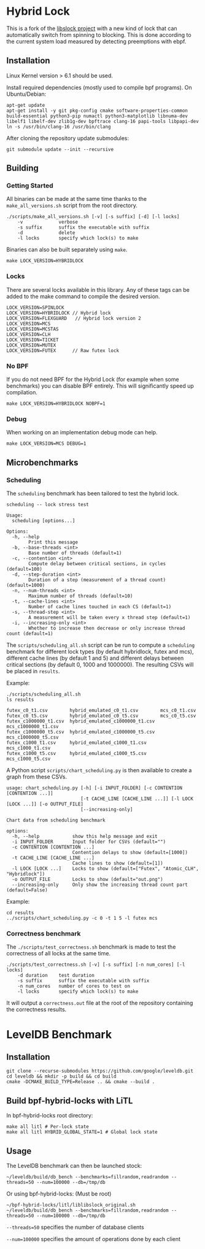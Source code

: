 Hybrid Lock
====

This is a fork of the [libslock project](https://github.com/tudordavid/libslock) with a new kind of lock that can automatically switch from spinning to blocking. This is done according to the current system load measured by detecting preemptions with ebpf.

## Installation

Linux Kernel version > 6.1 should be used.

Install required dependencies (mostly used to compile bpf programs).
On Ubuntu/Debian:
```
apt-get update
apt-get install -y git pkg-config cmake software-properties-common build-essential python3-pip numactl python3-matplotlib libnuma-dev libelf1 libelf-dev zlib1g-dev bpftrace clang-16 papi-tools libpapi-dev
ln -s /usr/bin/clang-16 /usr/bin/clang
```

After cloning the repository update submodules:
```
git submodule update --init --recursive
```

## Building
### Getting Started
All binaries can be made at the same time thanks to the `make_all_versions.sh` script from the root directory.

```
./scripts/make_all_versions.sh [-v] [-s suffix] [-d] [-l locks]
    -v             verbose
    -s suffix      suffix the executable with suffix
    -d             delete
    -l locks       specify which lock(s) to make
```

Binaries can also be built separately using `make`. 

```
make LOCK_VERSION=HYBRIDLOCK
```

### Locks
There are several locks available in this library.
Any of these tags can be added to the make command to compile the desired version.

```
LOCK_VERSION=SPINLOCK
LOCK_VERSION=HYBRIDLOCK // Hybrid lock
LOCK_VERSION=FLEXGUARD   // Hybrid lock version 2
LOCK_VERSION=MCS
LOCK_VERSION=MCSTAS
LOCK_VERSION=CLH
LOCK_VERSION=TICKET
LOCK_VERSION=MUTEX
LOCK_VERSION=FUTEX      // Raw futex lock
```

### No BPF
If you do not need BPF for the Hybrid Lock (for example when some benchmarks) you can disable BPF entirely. This will significantly speed up compilation.
```
make LOCK_VERSION=HYBRIDLOCK NOBPF=1
```

### Debug
When working on an implementation debug mode can help.
```
make LOCK_VERSION=MCS DEBUG=1
```


## Microbenchmarks
### Scheduling
The `scheduling` benchmark has been tailored to test the hybrid lock.

```
scheduling -- lock stress test

Usage:
  scheduling [options...]

Options:
  -h, --help
        Print this message
  -b, --base-threads <int>
        Base number of threads (default=1)
  -c, --contention <int>
        Compute delay between critical sections, in cycles (default=100)
  -d, --step-duration <int>
        Duration of a step (measurement of a thread count) (default=1000)
  -n, --num-threads <int>
        Maximum number of threads (default=10)
  -t, --cache-lines <int>
        Number of cache lines touched in each CS (default=1)
  -s, --thread-step <int>
        A measurement will be taken every x thread step (default=1)
  -i, --increasing-only <int>
        Whether to increase then decrease or only increase thread count (default=1)
```

The `scripts/scheduling_all.sh` script can be run to compute a `scheduling` benchmark for different lock types (by default hybridlock, futex and mcs), different cache lines (by default 1 and 5) and different delays between critical sections (by default 0, 1000 and 1000000). The resulting CSVs will be placed in `results`.

Example:
```
./scripts/scheduling_all.sh
ls results

futex_c0_t1.csv        hybrid_emulated_c0_t1.csv        mcs_c0_t1.csv
futex_c0_t5.csv        hybrid_emulated_c0_t5.csv        mcs_c0_t5.csv
futex_c1000000_t1.csv  hybrid_emulated_c1000000_t1.csv  mcs_c1000000_t1.csv
futex_c1000000_t5.csv  hybrid_emulated_c1000000_t5.csv  mcs_c1000000_t5.csv
futex_c1000_t1.csv     hybrid_emulated_c1000_t1.csv     mcs_c1000_t1.csv
futex_c1000_t5.csv     hybrid_emulated_c1000_t5.csv     mcs_c1000_t5.csv
```

A Python script `scripts/chart_scheduling.py` is then available to create a graph from these CSVs.
```
usage: chart_scheduling.py [-h] [-i INPUT_FOLDER] [-c CONTENTION [CONTENTION ...]]
                           [-t CACHE_LINE [CACHE_LINE ...]] [-l LOCK [LOCK ...]] [-o OUTPUT_FILE]
                           [--increasing-only]

Chart data from scheduling benchmark

options:
  -h, --help            show this help message and exit
  -i INPUT_FOLDER       Input folder for CSVs (default="")
  -c CONTENTION [CONTENTION ...]
                        Contention delays to show (default=[1000])
  -t CACHE_LINE [CACHE_LINE ...]
                        Cache lines to show (default=[1])
  -l LOCK [LOCK ...]    Locks to show (default=["Futex", "Atomic_CLH", "Hybridlock"])
  -o OUTPUT_FILE        Locks to show (default="out.png")
  --increasing-only     Only show the increasing thread count part (default=False)
```

Example:
```
cd results
../scripts/chart_scheduling.py -c 0 -t 1 5 -l futex mcs
```

### Correctness benchmark
The `./scripts/test_correctness.sh` benchmark is made to test the correctness of all locks at the same time.

```
./scripts/test_correctness.sh [-v] [-s suffix] [-n num_cores] [-l locks]
    -d duration    test duration
    -s suffix      suffix the executable with suffix
    -n num_cores   number of cores to test on
    -l locks       specify which lock(s) to make
```

It will output a `correctness.out` file at the root of the repository containing the correctness results.

# LevelDB Benchmark
## Installation

```
git clone --recurse-submodules https://github.com/google/leveldb.git
cd leveldb && mkdir -p build && cd build
cmake -DCMAKE_BUILD_TYPE=Release .. && cmake --build .
```

## Build bpf-hybrid-locks with LiTL
In bpf-hybrid-locks root directory:
```
make all litl # Per-lock state
make all litl HYBRID_GLOBAL_STATE=1 # Global lock state
```

## Usage
The LevelDB benchmark can then be launched stock:
```
~/leveldb/build/db_bench --benchmarks=fillrandom,readrandom --threads=50 --num=100000 --db=/tmp/db
```

Or using bpf-hybrid-locks: (Must be root)
```
~/bpf-hybrid-locks/litl/liblibslock_original.sh ~/leveldb/build/db_bench --benchmarks=fillrandom,readrandom --threads=50 --num=100000 --db=/tmp/db
```

`--threads=50` specifies the number of database clients

`--num=100000` specifies the amount of operations done by each client